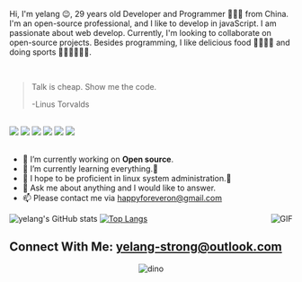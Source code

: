 Hi, I'm yelang 😉, 29 years old Developer and Programmer 👨🏻‍💻 from China. I'm an open-source professional, and I like to develop in javaScript. I am passionate about web develop. Currently, I'm looking to collaborate on open-source projects. Besides programming, I like delicious food 🥗🥩🌮🍣 and doing sports 🏃⛹️‍♂️🏋🏼‍♂️.

</br>

> Talk is cheap. Show me the code.
>
> -Linus Torvalds

</br>

<div>
  <img src='https://img.shields.io/badge/JavaScript-323330?style=for-the-badge&logo=javascript&logoColor=F7DF1E' />
  <img src='https://img.shields.io/badge/json-5E5C5C?style=for-the-badge&logo=json&logoColor=white' />
  <img src='https://img.shields.io/badge/Rust-black?style=for-the-badge&logo=rust&logoColor=#E57324' />
  <img src='https://img.shields.io/badge/eslint-3A33D1?style=for-the-badge&logo=eslint&logoColor=white' />
  <img src='https://img.shields.io/badge/React-20232A?style=for-the-badge&logo=react&logoColor=61DAFB' />
  <img src='https://img.shields.io/badge/Vue%20js-35495E?style=for-the-badge&logo=vuedotjs&logoColor=4FC08D' />
</div>

</br>

<ul>
  <li>🔭 I’m currently working on <strong>Open source</strong>.</li>
  <li>🌱 I’m currently learning everything.🤣</li>
  <li>🤔 I hope to be proficient in linux system administration.🐧</li>
  <li>💬 Ask me about anything and I would like to answer.</li>
  <li>📫 Please contact me via <a href="mailto:yelang-strong@outlook.com">happyforeveron@gmail.com</a></li>
</ul>

<img align="right" alt="GIF" src="https://media.giphy.com/media/iIqmM5tTjmpOB9mpbn/giphy.gif"/>

![yelang's GitHub stats](https://github-readme-stats.vercel.app/api?username=yelang&show_icons=true&theme=radical&locale=en)
[![Top Langs](https://github-readme-stats.vercel.app/api/top-langs/?username=yelang&layout=donut)](https://github.com/yelang/github-readme-stats)

<h2 align="left">Connect With Me:  <a href='mailto:yelang-strong@outlook.com'>yelang-strong@outlook.com</a></h2>
<div align=center>
  <img src="https://github.com/yelang-web/assets/blob/main/yelang-web-dino.gif" alt="dino" data-canonical-src="https://github.com/yelang-web/assets/blob/main/yelang-web-dino.gif" style="max-width: 100%; display: inline-block;" />
</div>




